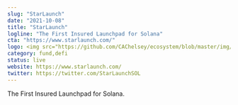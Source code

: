 ```yaml
---
slug: "StarLaunch"
date: "2021-10-08"
title: "StarLaunch"
logline: "The First Insured Launchpad for Solana"
cta: "https://www.starlaunch.com/"
logo: <img src="https://github.com/CAChelsey/ecosystem/blob/master/img/starlaunch.jpg">
category: fund,defi
status: live
website: https://www.starlaunch.com/
twitter: https://twitter.com/StarLaunchSOL
---
```


The First Insured Launchpad for Solana.
